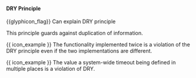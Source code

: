 <div id="title">

#### DRY Principle

</div>

<span id="prereqs"></span>

<span id="outcomes">{{glyphicon_flag}} Can explain DRY principle</span>

<div id="body">

<tip-box type="definition">

<include src="../../common/definitions.md#def-dry-principle" />

</tip-box>

This principle guards against duplication of information. 

<tip-box> 

{{ icon_example }} The functionality implemented twice is a violation of the DRY principle even if the two implementations are different.

{{ icon_example }} The value a system-wide timeout being defined in multiple places is a violation of DRY.

</tip-box> 

</div>

<div id="extras">
</div>